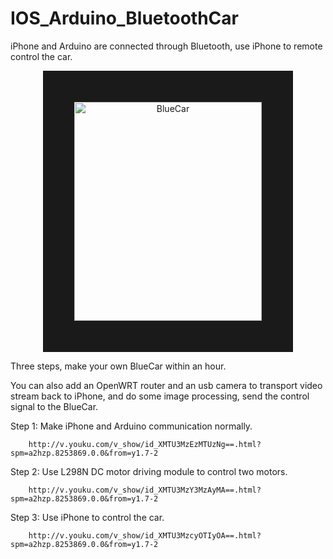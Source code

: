 # IOS_Arduino_BluetoothCar
iPhone and Arduino are connected through Bluetooth, use iPhone to remote control the car.
<p align="center">
<img src="https://github.com/ygx2011/IOS_Arduino_BluetoothCar/blob/master/pic/BlueCar.png?raw=true" alt="BlueCar" width="300" height="350" border="50"/>
</p>

Three steps, make your own BlueCar within an hour.

You can also add an OpenWRT router and an usb camera to transport video stream back to iPhone, and do some image processing, send the control signal to the BlueCar.

Step 1: Make iPhone and Arduino communication normally.

        http://v.youku.com/v_show/id_XMTU3MzEzMTUzNg==.html?spm=a2hzp.8253869.0.0&from=y1.7-2 

Step 2: Use L298N DC motor driving module to control two motors.

        http://v.youku.com/v_show/id_XMTU3MzY3MzAyMA==.html?spm=a2hzp.8253869.0.0&from=y1.7-2 

Step 3: Use iPhone to control the car.

        http://v.youku.com/v_show/id_XMTU3MzcyOTIyOA==.html?spm=a2hzp.8253869.0.0&from=y1.7-2 
